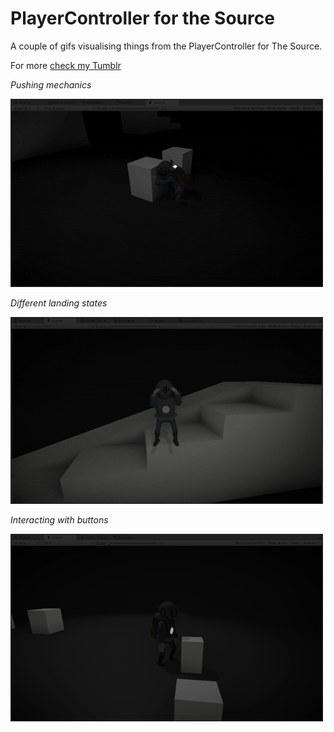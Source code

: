 # PlayerController for the Source

A couple of gifs visualising things from the PlayerController for The Source.

For more [check my Tumblr](https://thesourcegame.tumblr.com/)

*Pushing mechanics*

![](007-blog-pushingheavy.gif)


*Different landing states*

![](015-blog-hardlandfix.gif)


*Interacting with buttons*

![](022-blog-pushingbutton-01.gif)

